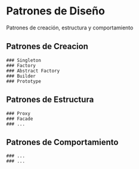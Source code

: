 # Patrones de Diseño
Patrones de creación, estructura y comportamiento

  ## Patrones de Creacion
  
    ### Singleton
    ### Factory
    ### Abstract Factory
    ### Builder
    ### Prototype

  ## Patrones de Estructura
  
    ### Proxy
    ### Facade
    ### ...

  ## Patrones de Comportamiento
    
    ### ...
    ### ...
